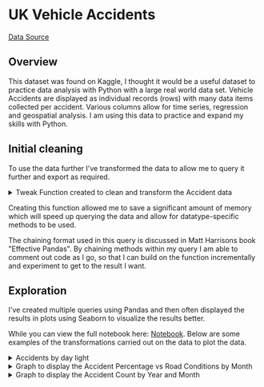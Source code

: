 # UK Vehicle Accidents 
[Data Source](https://www.kaggle.com/datasets/devansodariya/road-accident-united-kingdom-uk-dataset)

## Overview

This dataset was found on Kaggle, I thought it would be a useful dataset to practice data analysis with Python with a large real world data set. Vehicle Accidents are displayed as individual records (rows) with many data items collected per accident. Various columns allow for time series, regression and geospatial analysis. I am using this data to practice and expand my skills with Python.

## Initial cleaning

To use the data further I've transformed the data to allow me to query it further and export as required.

<details>
<summary>Tweak Function created to clean and transform the Accident data</summary>

```python
# Creating a function to transform and clean the data as required for analysis.

def tweak_accidents(accidents):
   drop_columns = ["Unnamed: 0", 
                "Accident_Index",
                "Location_Easting_OSGR",
                "Location_Northing_OSGR",
                "Police_Force", 
                "Local_Authority_(District)", 
                "Local_Authority_(Highway)", 
                "1st_Road_Class",
                "1st_Road_Number", 
                "2nd_Road_Class",
                "2nd_Road_Number",
                "Year",
                "Did_Police_Officer_Attend_Scene_of_Accident",
                "LSOA_of_Accident_Location",
                "Junction_Control",
                "Pedestrian_Crossing-Human_Control",
                "Pedestrian_Crossing-Physical_Facilities"]
   
   return (accidents
      .rename(columns={"Speed_limit":"Speed_Limit"})
      .assign(
         Longitude=lambda df_: df_["Longitude"].astype("float32"),
         Latitude=lambda df_: df_["Latitude"].astype("float32"),
         Accident_Severity=lambda df_: df_["Accident_Severity"]
            .map({1: "Most Severe", 2: "Moderate Severity", 3: "Least Severe"})
            .astype("category"),
         Number_of_Vehicles=lambda df_: df_["Number_of_Vehicles"].astype("uint8"),
         Number_of_Casualties=lambda df_: df_["Number_of_Casualties"].astype("uint8"),
         Date=lambda df_: pd.to_datetime(df_["Date"]+" "+df_["Time"], format="%d/%m/%Y %H:%M"),
         Time=lambda df_: pd.to_datetime(df_["Time"], format="%H:%M").dt.time,
         Day_of_Week=lambda df_: df_["Day_of_Week"].astype("uint8"),
         Road_Type=lambda df_: df_["Road_Type"].astype("category"),
         Speed_Limit=lambda df_: df_["Speed_Limit"].astype("uint8"),
         Light_Conditions=lambda df_: df_["Light_Conditions"].astype("category"),
         Weather_Conditions=lambda df_: df_["Weather_Conditions"].astype("category"),
         Road_Surface_Conditions=lambda df_: df_["Road_Surface_Conditions"].astype("category"),
         Special_Conditions_at_Site=lambda df_: df_["Special_Conditions_at_Site"].astype("category"),
         Carriageway_Hazards=lambda df_: df_["Carriageway_Hazards"].astype("category"),
         Urban_or_Rural_Area=lambda df_: df_["Urban_or_Rural_Area"]
            .map({1: "Urban", 2: "Suburban", 3: "Rural"})
            .astype("category")
         )
      .drop(columns=drop_columns)
      .dropna()
      )
```

</details>

Creating this function allowed me to save a significant amount of memory which will speed up querying the data and allow for datatype-specific methods to be used.

The chaining format used in this query is discussed in Matt Harrisons book "Effective Pandas". By chaining methods within my query I am able to comment out code as I go, so that I can build on the function incrementally and experiment to get to the result I want.

## Exploration

I've created multiple queries using Pandas and then often displayed the results in plots using Seaborn to visualize the results better.

While you can view the full notebook here: [Notebook](UK_Accident.ipynb). Below are some examples of the transformations carried out on the data to plot the data.

<details>
   <summary>Accidents by day light</summary>

```python
## Plotting reported accidents count and percentage split by Day Light

day_light_accident_comparison = (accidents
 .groupby(["Day_Light", "Accident_Severity"])
 .size().div(1000)
 .reset_index(name="Count")
 .assign(
        Total_Count=lambda df_: df_.groupby("Day_Light")["Count"].transform("sum"),
        Percentage=lambda df_: ((df_["Count"] / df_["Total_Count"]) * 100).round(2))
 .drop(columns="Total_Count")
 .sort_values("Day_Light", ascending=False)
)

fig, axes = plt.subplots(1, 2, figsize=(8,4))

colors = (["#7bc164" if val == "Light" else "#33638d" 
           for val in day_light_accident_comparison
           .query('Accident_Severity == "Most Severe"')["Day_Light"]])

day_light_ct = (sns
.barplot(
    data=day_light_accident_comparison.query('Accident_Severity == "Most Severe"'), 
    x="Day_Light", 
    y="Count",
    ax=axes[0],
    palette=colors))

for p in day_light_ct.patches:
    width = p.get_width()
    height = p.get_height()
    x, y = p.get_xy() 
    day_light_ct.annotate(f"{height:.2f}", (x + width/2, y + height), 
                         ha="center", 
                         fontsize=10, 
                         color="black")

day_light_pct = (sns
.barplot(
    data=day_light_accident_comparison.query('Accident_Severity == "Most Severe"'), 
    x="Day_Light", 
    y="Percentage",
    ax=axes[1],
    palette=colors))

for p in day_light_pct.patches:
    width = p.get_width()
    height = p.get_height()
    x, y = p.get_xy() 
    day_light_pct.annotate(f"{height:.2f}%", (x + width/2, y + height), 
                         ha="center", 
                         fontsize=10, 
                         color="black")

subtitle_text = "More severe accidents are reported during daylight hours, but"\
                " their proportion is almost double during the dark hours"

axes[0].set_title("Count of Severe Accidents")
axes[0].set_xlabel("Light Conditions")
axes[0].set_ylabel("Count (000's)")
axes[1].set_title("Percentage of Severe Accidents")
axes[1].set_xlabel("Light Conditions")
plt.suptitle("Severity of Accidents: Day vs. Night", fontsize=16)
plt.figtext(0.5, 0.86, subtitle_text, fontsize=10, ha="center", color="grey")
plt.tight_layout(rect=[0, 0.05, 1, 0.95])
```

</details>


<details>
<summary>Graph to display the Accident Percentage vs Road Conditions by Month</summary>

```python
# Define custom colors for specific road conditions
custom_colors = {
    "Flood": "#999999", "Snow": "#33638d", "Dry": "#999999",
    "Frost/Ice": "#33638d", "Wet/Damp": "#999999", "Normal": "#999999"}

road_surface_accidents_by_month = (
    accidents
    .assign(
        Month_Number=lambda df_: df_["Date"].dt.month,
        Month_Name=lambda df_: df_["Date"].dt.month_name()
            .str[:3],
        Road_Surface_Conditions=lambda df_: df_["Road_Surface_Conditions"]
            .str.split(" ", expand=True)[0]
    )
    .groupby(["Month_Name", "Month_Number", "Road_Surface_Conditions"])
    .size()
    .reset_index(name="Count")
    .assign(
        Total_Count=lambda df_: df_.groupby(["Road_Surface_Conditions"])["Count"].transform("sum"),
        Percentage=lambda df_: ((df_["Count"] / df_["Total_Count"]) * 100).round(2)
    )
    .drop(columns="Total_Count")
    .sort_values(by="Month_Number")
)

plt.figure(figsize=(6, 4))
sns.lineplot(
    data=road_surface_accidents_by_month,
    x="Month_Name",
    y="Percentage",
    hue="Road_Surface_Conditions",
    palette=custom_colors
)

subtitle_text = "Accident volumes trend upwards during colder months"

plt.suptitle("Accident Percentage vs Road Conditions and Month", fontsize=16)
plt.figtext(0.5, 0.86, subtitle_text, fontsize=10, ha="center", color="grey")
plt.xlabel("Month")
plt.legend(bbox_to_anchor=(1, 1))
plt.tight_layout(rect=[0, 0.05, 1, 0.95])
```

</details>

<details>
<summary>Graph to display the Accident Count by Year and Month</summary>

```python
accidents_by_year_and_month = (accidents[["Date", "Longitude"]]
 .query('Date >= "2008"')
 .groupby(pd.Grouper(key="Date", freq="D"))
 .count()
 .rolling(15)
 .mean()
 .reset_index()
 .assign(Year=lambda df_: df_["Date"].dt.year,
         Month=lambda df_: df_["Date"].dt.month,
         Month_Name=lambda df_: df_["Date"].dt.month_name().str[:3],
         Count=lambda df_: df_["Longitude"])
 )

custom_colors = {
    2009: "#330000", 2010: "#999999", 2011: "#999999",
    2012: "#999999", 2013: "#999999", 2014: "#33638d"}

accidents_by_year_and_month_plot = sns.relplot(data=accidents_by_year_and_month, 
            kind="line", 
            x="Month_Name", 
            y="Count",
            hue="Year",
            height=6, 
            aspect=2,
            palette=custom_colors)

plt.tight_layout(rect=[0, 0.05, 0.92, 0.95])
plt.title("Accidents by Year and Month", fontsize=16)
plt.xlabel("Month")
```

</details>
